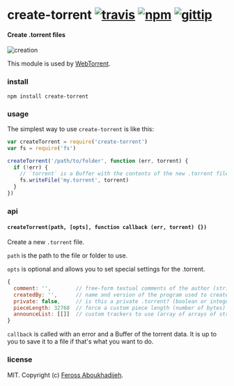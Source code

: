# create-torrent [![travis](https://img.shields.io/travis/feross/create-torrent.svg)](https://travis-ci.org/feross/create-torrent) [![npm](https://img.shields.io/npm/v/create-torrent.svg)](https://npmjs.org/package/create-torrent) [![gittip](https://img.shields.io/gittip/feross.svg)](https://www.gittip.com/feross/)

#### Create .torrent files

![creation](https://raw.githubusercontent.com/feross/zelda/master/img.jpg)

This module is used by [WebTorrent](http://webtorrent.io).

### install

```
npm install create-torrent
```

### usage

The simplest way to use `create-torrent` is like this:

```js
var createTorrent = require('create-torrent')
var fs = require('fs')

createTorrent('/path/to/folder', function (err, torrent) {
  if (!err) {
    // `torrent` is a Buffer with the contents of the new .torrent file
    fs.writeFile('my.torrent', torrent)
  }
})
```

### api

#### `createTorrent(path, [opts], function callback (err, torrent) {})`

Create a new `.torrent` file.

`path` is the path to the file or folder to use.

`opts` is optional and allows you to set special settings for the .torrent.

``` js
{
  comment: '',        // free-form textual comments of the author (string)
  createdBy: '',      // name and version of the program used to create the .torrent (string)
  private: false,     // is this a private .torrent? (boolean or integer)
  pieceLength: 32768  // force a custom piece length (number of bytes)
  announceList: [[]]  // custom trackers to use (array of arrays of strings) (see [bep12](http://www.bittorrent.org/beps/bep_0012.html))
}
```

`callback` is called with an error and a Buffer of the torrent data. It is up to you to
save it to a file if that's what you want to do.

### license

MIT. Copyright (c) [Feross Aboukhadijeh](http://feross.org).
